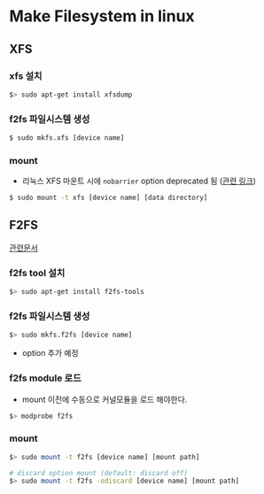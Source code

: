 # Make Filesystem in linux

## XFS

### xfs 설치
```bash
$> sudo apt-get install xfsdump
```

### f2fs 파일시스템 생성
```bash
$ sudo mkfs.xfs [device name]
```

### mount
- 리눅스 XFS 마운트 시에 `nobarrier` option deprecated 됨 ([관련 링크](https://patchwork.kernel.org/patch/10487561/))

```bash
$ sudo mount -t xfs [device name] [data directory]
```


## F2FS 

[관련문서](https://github.com/torvalds/linux/blob/master/Documentation/filesystems/f2fs.txt)

### f2fs tool 설치
```bash
$> sudo apt-get install f2fs-tools
```

### f2fs 파일시스템 생성
```bash
$> sudo mkfs.f2fs [device name]
```
- option 추가 예정

### f2fs module 로드
- mount 이전에 수동으로 커널모듈을 로드 해야한다.
```bash
$> modprobe f2fs
```

### mount
```bash
$> sudo mount -t f2fs [device name] [mount path]

# discard option mount (default: discard off)
$> sudo mount -t f2fs -odiscard [device name] [mount path]
```

